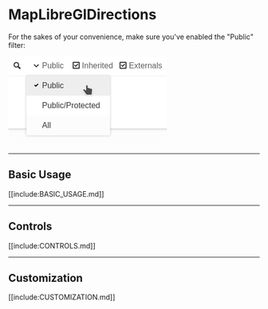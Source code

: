 # MapLibreGlDirections

For the sakes of your convenience, make sure you've enabled the "Public" filter:

![Enabling the "Public" filter](https://raw.githubusercontent.com/maplibre/maplibre-gl-directions/main/doc/images/public-filter.png)

---

## Basic Usage

[[include:BASIC_USAGE.md]]

---

## Controls

[[include:CONTROLS.md]]

---

## Customization

[[include:CUSTOMIZATION.md]]
